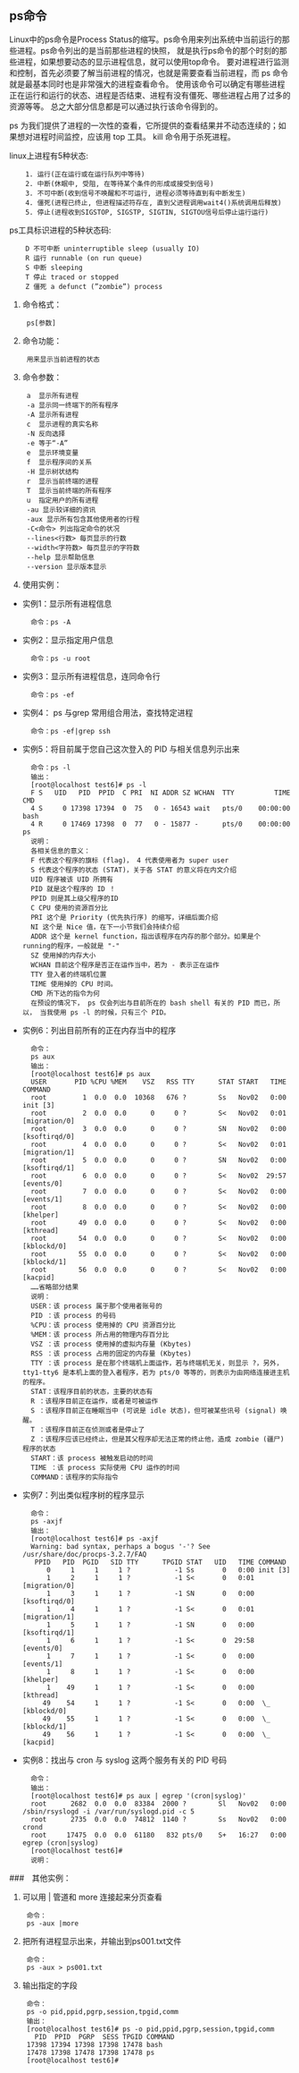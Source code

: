 ## ps命令

Linux中的ps命令是Process Status的缩写。ps命令用来列出系统中当前运行的那些进程。ps命令列出的是当前那些进程的快照，
就是执行ps命令的那个时刻的那些进程，如果想要动态的显示进程信息，就可以使用top命令。
要对进程进行监测和控制，首先必须要了解当前进程的情况，也就是需要查看当前进程，而 ps 命令就是最基本同时也是非常强大的进程查看命令。
使用该命令可以确定有哪些进程正在运行和运行的状态、进程是否结束、进程有没有僵死、哪些进程占用了过多的资源等等。
总之大部分信息都是可以通过执行该命令得到的。

ps 为我们提供了进程的一次性的查看，它所提供的查看结果并不动态连续的；如果想对进程时间监控，应该用 top 工具。
kill 命令用于杀死进程。

linux上进程有5种状态:

        1. 运行(正在运行或在运行队列中等待)
        2. 中断(休眠中, 受阻, 在等待某个条件的形成或接受到信号)
        3. 不可中断(收到信号不唤醒和不可运行, 进程必须等待直到有中断发生)
        4. 僵死(进程已终止, 但进程描述符存在, 直到父进程调用wait4()系统调用后释放)
        5. 停止(进程收到SIGSTOP, SIGSTP, SIGTIN, SIGTOU信号后停止运行运行)

ps工具标识进程的5种状态码:

        D 不可中断 uninterruptible sleep (usually IO)
        R 运行 runnable (on run queue)
        S 中断 sleeping
        T 停止 traced or stopped
        Z 僵死 a defunct (”zombie”) process

1. 命令格式：

        ps[参数]
2. 命令功能：

        用来显示当前进程的状态
3. 命令参数：

        a  显示所有进程
        -a 显示同一终端下的所有程序
        -A 显示所有进程
        c  显示进程的真实名称
        -N 反向选择
        -e 等于“-A”
        e  显示环境变量
        f  显示程序间的关系
        -H 显示树状结构
        r  显示当前终端的进程
        T  显示当前终端的所有程序
        u  指定用户的所有进程
        -au 显示较详细的资讯
        -aux 显示所有包含其他使用者的行程
        -C<命令> 列出指定命令的状况
        --lines<行数> 每页显示的行数
        --width<字符数> 每页显示的字符数
        --help 显示帮助信息
        --version 显示版本显示
4. 使用实例：

* 实例1：显示所有进程信息

        命令：ps -A
* 实例2：显示指定用户信息

        命令：ps -u root
* 实例3：显示所有进程信息，连同命令行

        命令：ps -ef
* 实例4： ps 与grep 常用组合用法，查找特定进程

        命令：ps -ef|grep ssh
* 实例5：将目前属于您自己这次登入的 PID 与相关信息列示出来

        命令：ps -l
        输出：
        [root@localhost test6]# ps -l
        F S   UID   PID  PPID  C PRI  NI ADDR SZ WCHAN  TTY          TIME CMD
        4 S     0 17398 17394  0  75   0 - 16543 wait   pts/0    00:00:00 bash
        4 R     0 17469 17398  0  77   0 - 15877 -      pts/0    00:00:00 ps
        说明：
        各相关信息的意义：
        F 代表这个程序的旗标 (flag)， 4 代表使用者为 super user
        S 代表这个程序的状态 (STAT)，关于各 STAT 的意义将在内文介绍
        UID 程序被该 UID 所拥有
        PID 就是这个程序的 ID ！
        PPID 则是其上级父程序的ID
        C CPU 使用的资源百分比
        PRI 这个是 Priority (优先执行序) 的缩写，详细后面介绍
        NI 这个是 Nice 值，在下一小节我们会持续介绍
        ADDR 这个是 kernel function，指出该程序在内存的那个部分。如果是个 running的程序，一般就是 "-"
        SZ 使用掉的内存大小
        WCHAN 目前这个程序是否正在运作当中，若为 - 表示正在运作
        TTY 登入者的终端机位置
        TIME 使用掉的 CPU 时间。
        CMD 所下达的指令为何
        在预设的情况下， ps 仅会列出与目前所在的 bash shell 有关的 PID 而已，所以， 当我使用 ps -l 的时候，只有三个 PID。
* 实例6：列出目前所有的正在内存当中的程序

        命令：
        ps aux
        输出：
        [root@localhost test6]# ps aux
        USER       PID %CPU %MEM    VSZ   RSS TTY      STAT START   TIME COMMAND
        root         1  0.0  0.0  10368   676 ?        Ss   Nov02   0:00 init [3]
        root         2  0.0  0.0      0     0 ?        S<   Nov02   0:01 [migration/0]
        root         3  0.0  0.0      0     0 ?        SN   Nov02   0:00 [ksoftirqd/0]
        root         4  0.0  0.0      0     0 ?        S<   Nov02   0:01 [migration/1]
        root         5  0.0  0.0      0     0 ?        SN   Nov02   0:00 [ksoftirqd/1]
        root         6  0.0  0.0      0     0 ?        S<   Nov02  29:57 [events/0]
        root         7  0.0  0.0      0     0 ?        S<   Nov02   0:00 [events/1]
        root         8  0.0  0.0      0     0 ?        S<   Nov02   0:00 [khelper]
        root        49  0.0  0.0      0     0 ?        S<   Nov02   0:00 [kthread]
        root        54  0.0  0.0      0     0 ?        S<   Nov02   0:00 [kblockd/0]
        root        55  0.0  0.0      0     0 ?        S<   Nov02   0:00 [kblockd/1]
        root        56  0.0  0.0      0     0 ?        S<   Nov02   0:00 [kacpid]
        ……省略部分结果
        说明：
        USER：该 process 属于那个使用者账号的
        PID ：该 process 的号码
        %CPU：该 process 使用掉的 CPU 资源百分比
        %MEM：该 process 所占用的物理内存百分比
        VSZ ：该 process 使用掉的虚拟内存量 (Kbytes)
        RSS ：该 process 占用的固定的内存量 (Kbytes)
        TTY ：该 process 是在那个终端机上面运作，若与终端机无关，则显示 ?，另外， tty1-tty6 是本机上面的登入者程序，若为 pts/0 等等的，则表示为由网络连接进主机的程序。
        STAT：该程序目前的状态，主要的状态有
        R ：该程序目前正在运作，或者是可被运作
        S ：该程序目前正在睡眠当中 (可说是 idle 状态)，但可被某些讯号 (signal) 唤醒。
        T ：该程序目前正在侦测或者是停止了
        Z ：该程序应该已经终止，但是其父程序却无法正常的终止他，造成 zombie (疆尸) 程序的状态
        START：该 process 被触发启动的时间
        TIME ：该 process 实际使用 CPU 运作的时间
        COMMAND：该程序的实际指令

* 实例7：列出类似程序树的程序显示

        命令：
        ps -axjf
        输出：
        [root@localhost test6]# ps -axjf
        Warning: bad syntax, perhaps a bogus '-'? See /usr/share/doc/procps-3.2.7/FAQ
         PPID   PID  PGID   SID TTY      TPGID STAT   UID   TIME COMMAND
            0     1     1     1 ?           -1 Ss       0   0:00 init [3]
            1     2     1     1 ?           -1 S<       0   0:01 [migration/0]
            1     3     1     1 ?           -1 SN       0   0:00 [ksoftirqd/0]
            1     4     1     1 ?           -1 S<       0   0:01 [migration/1]
            1     5     1     1 ?           -1 SN       0   0:00 [ksoftirqd/1]
            1     6     1     1 ?           -1 S<       0  29:58 [events/0]
            1     7     1     1 ?           -1 S<       0   0:00 [events/1]
            1     8     1     1 ?           -1 S<       0   0:00 [khelper]
            1    49     1     1 ?           -1 S<       0   0:00 [kthread]
           49    54     1     1 ?           -1 S<       0   0:00  \_ [kblockd/0]
           49    55     1     1 ?           -1 S<       0   0:00  \_ [kblockd/1]
           49    56     1     1 ?           -1 S<       0   0:00  \_ [kacpid]
* 实例8：找出与 cron 与 syslog 这两个服务有关的 PID 号码

        命令：
        输出：
        [root@localhost test6]# ps aux | egrep '(cron|syslog)'
        root      2682  0.0  0.0  83384  2000 ?        Sl   Nov02   0:00 /sbin/rsyslogd -i /var/run/syslogd.pid -c 5
        root      2735  0.0  0.0  74812  1140 ?        Ss   Nov02   0:00 crond
        root     17475  0.0  0.0  61180   832 pts/0    S+   16:27   0:00 egrep (cron|syslog)
        [root@localhost test6]#
        说明：

###　其他实例：
1. 可以用 | 管道和 more 连接起来分页查看

        命令：
        ps -aux |more
2. 把所有进程显示出来，并输出到ps001.txt文件

        命令：
        ps -aux > ps001.txt
3. 输出指定的字段

        命令：
        ps -o pid,ppid,pgrp,session,tpgid,comm
        输出：
        [root@localhost test6]# ps -o pid,ppid,pgrp,session,tpgid,comm
          PID  PPID  PGRP  SESS TPGID COMMAND
        17398 17394 17398 17398 17478 bash
        17478 17398 17478 17398 17478 ps
        [root@localhost test6]#